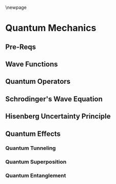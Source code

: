 \newpage

# Quantum Mechanics

## Pre-Reqs

## Wave Functions

## Quantum Operators

## Schrodinger's Wave Equation

## Hisenberg Uncertainty Principle

## Quantum Effects

### Quantum Tunneling

### Quantum Superposition

### Quantum Entanglement
